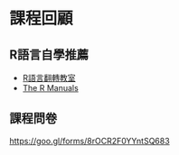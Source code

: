 課程回顧
================

R語言自學推薦
-------------

-   [R語言翻轉教室](http://datascienceandr.org/)
-   [The R Manuals](https://cran.r-project.org/manuals.html)

課程問卷
--------

<https://goo.gl/forms/8rOCR2F0YYntSQ683>
